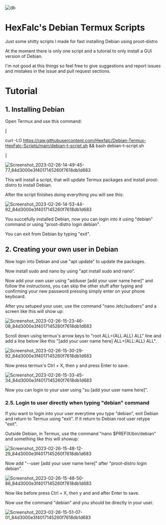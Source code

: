 ![db](https://user-images.githubusercontent.com/84611854/221420239-9745ac95-bdb1-44bc-968e-4919f53344a0.png)


# HexFalc's Debian Termux Scripts
Just some shitty scripts I made for fast installing Debian using proot-distro

At the moment there is only one script and a tutorial to only install a GUI version of Debian.

I'm not good at this things so feel free to give suggestions and report issues and mistakes in the issue and pull request sections.

# Tutorial

## 1. Installing Debian
Open Termux and use this command:

[

curl -LO https://raw.githubusercontent.com/Hexfalc/Debian-Termux-HexFalc-Scripts/main/debian-t-script.sh && bash debian-t-script.sh

]

![Screenshot_2023-02-26-14-49-45-77_84d3000e3f4017145260f7618db1d683](https://user-images.githubusercontent.com/84611854/221415030-e643eebc-73d2-45aa-82c8-23acae775bfe.jpg)

This will install a script, that will update Termux packages and install proot-distro to install Debian.

After the script finishes doing everything you will see this:

![Screenshot_2023-02-26-14-53-44-92_84d3000e3f4017145260f7618db1d683](https://user-images.githubusercontent.com/84611854/221415119-a31eb52f-dd60-4574-956f-1bbeaccc24f4.jpg)

You succefully installed Debian, now you can login into it using "debian" command or using "proot-distro login debian".

You can exit from Debian by typing "exit".

## 2. Creating your own user in Debian

Now login into Debian and use "apt update" to update the packages.

Now install sudo and nano by using "apt install sudo and nano".

Now add your own user using "adduser [add your user name here]" and follow the instructions, you can skip the other stuff after typing and confirming your new password pressing simply enter on your phone keyboard.

After you setuped your user, use the command "nano /etc/sudoers" and a screen like this will show up:

![Screenshot_2023-02-26-15-23-46-08_84d3000e3f4017145260f7618db1d683](https://user-images.githubusercontent.com/84611854/221416463-8aa78d7a-b50a-4979-a12e-0e5e77f5b117.jpg)

Scroll down using termux's arrow keys to "root    ALL=(ALL:ALL) ALL" line and add a line below like this "[add your user name here]    ALL=(ALL:ALL) ALL".

![Screenshot_2023-02-26-15-30-29-92_84d3000e3f4017145260f7618db1d683](https://user-images.githubusercontent.com/84611854/221416817-0c8e2b7f-a82d-494a-8327-91fd8464c020.jpg)

Now press termux's Ctrl + X, then y and press Enter to save.

![Screenshot_2023-02-26-15-33-45-34_84d3000e3f4017145260f7618db1d683](https://user-images.githubusercontent.com/84611854/221419058-59e043a9-71f3-4bf5-8082-6869adea18d8.jpg)


Now you can login to your user using "su [add your user name here]".

### 2.5. Login to user directly when typing "debian" command

If you want to login into your user everytime you type "debian", exit Debian and return to Termux using "exit". If it return to Debian root user retype "exit".

Outside Debian, in Termux, use the command "nano $PREFIX/bin/debian" and something like this will showup:

![Screenshot_2023-02-26-15-48-12-29_84d3000e3f4017145260f7618db1d683](https://user-images.githubusercontent.com/84611854/221419037-e327a253-beb4-4788-a4df-50064f34e260.jpg)


Now add "--user [add your user name here]" after "proot-distro login debian".

![Screenshot_2023-02-26-15-48-50-86_84d3000e3f4017145260f7618db1d683](https://user-images.githubusercontent.com/84611854/221419126-265eddc3-9b6b-470b-8e76-b928b5be8ca7.jpg)


Now like before press Ctrl + X, then y and and after Enter to save.

Now use the command "debian" and you should be directly in your user.

![Screenshot_2023-02-26-15-51-07-01_84d3000e3f4017145260f7618db1d683](https://user-images.githubusercontent.com/84611854/221419191-21ecc017-823d-41a3-aa57-1860bd68d681.jpg)
